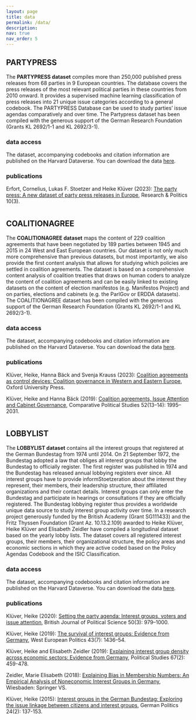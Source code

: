 ```yaml
---
layout: page
title: data
permalink: /data/
description: 
nav: true
nav_order: 5
---
```


<h2>PARTYPRESS</h2>

The **PARTYPRESS dataset** compiles more than 250,000 published press releases from 68 parties in 9 European countries. The database covers the press releases of the most relevant political parties in these countries from 2010 onward. It provides a supervised machine learning classification of press releases into 21 unique issue categories according to a general codebook. The PARTYPRESS Database can be used to study parties’ issue agendas comparatively and over time. The Partypress dataset has been compiled with the generous support of the German Research Foundation (Grants KL 2692/1-1 and KL 2692/3-1).

<h3>data access</h3>

The dataset, accompanying codebooks and citation information are published on the Harvard Dataverse. You can download the data [here](https://dataverse.harvard.edu/dataset.xhtml?persistentId=doi:10.7910/DVN/OINX7Q). 

<h3>publications</h3>

Erfort, Cornelius, Lukas F. Stoetzer and Heike Klüver (2023): [The party press: A new dataset of party press releases in Europe](https://journals.sagepub.com/doi/full/10.1177/20531680231183512), Research & Politics 10(3).

<h2 style="margin-top: 40px;">COALITIONAGREE</h2>

The **COALITIONAGREE dataset** maps the content of 229 coalition agreements that have been negotiated by 189 parties between 1945 and 2015 in 24 West and East European countries. Our dataset is not only much more comprehensive than previous datasets, but most importantly, we also provide the first content analysis that allows for studying which policies are settled in coalition agreements. The dataset is based on a comprehensive content analysis of coalition treaties that draws on human coders to analyze the content of coalition agreements and can be easily linked to existing datasets on the content of election manifestos (e.g. Manifestos Project) and on parties, elections and cabinets (e.g. the ParlGov or ERDDA datasets). The COALITIONAGREE dataset has been compiled with the generous support of the German Research Foundation (Grants KL 2692/1-1 and KL 2692/3-1).

<h3>data access</h3>

The dataset, accompanying codebooks and citation information are published on the Harvard Dataverse. You can download the data [here](https://dataverse.harvard.edu/dataverse/kluever). 

<h3>publications</h3>

Klüver, Heike, Hanna Bäck and Svenja Krauss (2023): [Coalition agreements as control devices: Coalition governance in Western and Eastern Europe](https://global.oup.com/academic/product/coalition-agreements-as-control-devices-9780192899910?cc=us&lang=en), Oxford University Press.

Klüver, Heike and Hanna Bäck (2019): [Coalition agreements, Issue Attention and Cabinet Governance](https://journals.sagepub.com/doi/full/10.1177/0010414019830726?journalCode=cpsa#articleCitationDownloadContainer), Comparative Political Studies 52(13–14): 1995–2031.

<h2 style="margin-top: 40px;">LOBBYLIST</h2>

The **LOBBYLIST dataset** contains all the interest groups that registered at the German Bundestag from 1974 until 2014. On 21 September 1972, the Bundestag adopted a law that obliges all interest groups that lobby the Bundestag to officially register. The first register was published in 1974 and the Bundestag has released annual lobbying registers ever since. All interest groups have to provide informStoetzeration about the interest they represent, their members, their leadership structure, their affiliated organizations and their contact details. Interest groups can only enter the Bundestag and participate in hearings or consultations if they are officially registered. The Bundestag lobbying register thus provides a worldwide unique data source to study interest group activity over time. In a research project generously funded by the British Academy (Grant SG111433) and the Fritz Thyssen Foundation (Grant Az. 10.13.2.109) awarded to Heike Klüver, Heike Klüver and Elisabeth Zeidler have compiled a longitudinal dataset based on the yearly lobby lists. The dataset covers all registered interest groups, their members, their organizational structure, the policy areas and economic sections in which they are active coded based on the Policy Agendas Codebook and the ISIC Classification.

<h3>data access</h3>

The dataset, accompanying codebooks and citation information are published on the Harvard Dataverse. You can download the data [here](https://dataverse.harvard.edu/dataverse/kluever).

<h3>publications</h3>

Klüver, Heike (2020): [Setting the party agenda: Interest groups, voters and issue attention](https://www.cambridge.org/core/journals/british-journal-of-political-science/article/setting-the-party-agenda-interest-groups-voters-and-issue-attention/709B5D3A45BE0813A7972A122DF4AF90/share/757d7b5812fbf32ca2055105577ef5dc770bca9c), British Journal of Political Science 50(3): 979–1000.

Klüver, Heike (2019): [The survival of interest groups: Evidence from Germany](https://www.tandfonline.com/doi/full/10.1080/01402382.2019.1662634), West European Politics 43(7): 1436–54.

Klüver, Heike and Elisabeth Zeidler (2019): [Explaining interest group density across economic sectors: Evidence from Germany](http://journals.sagepub.com/eprint/yawfFSgqUzHDykGmae9M/full), Political Studies 67(2): 459-478.

Zeidler, Marie Elisabeth (2018): [Explaining Bias in Membership Numbers: An Empirical Analysis of Noneconomic Interest Groups in Germany](https://www.springer.com/gp/book/9783658230913), Wiesbaden: Springer VS.

Klüver, Heike (2015): [Interest groups in the German Bundestag: Exploring the issue linkage between citizens and interest groups](http://www.tandfonline.com/doi/pdf/10.1080/09644008.2015.1024238), German Politics 24(2): 137-153.
